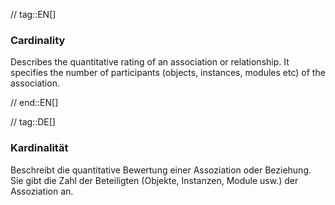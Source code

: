 // tag::EN[]
### Cardinality
Describes the quantitative rating of an association or relationship.
It specifies the number of participants (objects, instances, modules etc)
of the association.

// end::EN[]

// tag::DE[]
### Kardinalität

Beschreibt die quantitative Bewertung einer Assoziation oder
Beziehung. Sie gibt die Zahl der Beteiligten (Objekte, Instanzen,
Module usw.) der Assoziation an.

